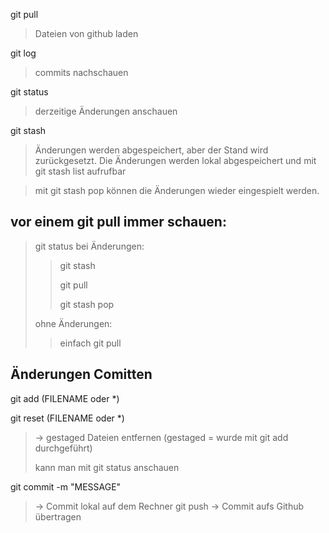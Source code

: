git pull 
> Dateien von github laden

git log 
> commits nachschauen

git status
> derzeitige Änderungen anschauen

git stash
> Änderungen werden abgespeichert, aber der Stand wird zurückgesetzt. Die Änderungen werden lokal abgespeichert und mit git stash list aufrufbar

> mit git stash pop können die Änderungen wieder eingespielt werden. 

## vor einem git pull immer schauen:
> git status
> bei Änderungen:
>> git stash
>> 
>> git pull
>> 
>> git stash pop
>
> ohne Änderungen:
>> einfach git pull

## Änderungen Comitten

git add (FILENAME oder *)

git reset (FILENAME oder *)

> -> gestaged Dateien entfernen (gestaged = wurde mit git add durchgeführt)
> 
> kann man mit git status anschauen

git commit -m "MESSAGE"
> -> Commit lokal auf dem Rechner
git push
> -> Commit aufs Github übertragen
